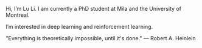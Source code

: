 Hi, I’m Lu Li. I am currently a PhD student at Mila and the University of Montreal.

I’m interested in deep learning and reinforcement learning.

"Everything is theoretically impossible, until it's done." — Robert A. Heinlein
<!---
lilucse/lilucse is a ✨ special ✨ repository because its `README.md` (this file) appears on your GitHub profile.
You can click the Preview link to take a look at your changes.
--->
